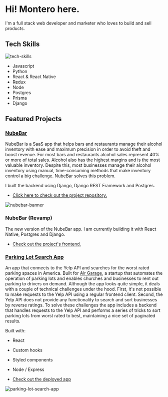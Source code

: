 # Hi! Montero here.
I'm a full stack web developer and marketer who loves to build and sell products.

## Tech Skills
![tech-skills](https://user-images.githubusercontent.com/13739454/124678033-5a305400-de87-11eb-9276-c52253de7202.png)

- Javascript
- Python
- React & React Native
- Redux
- Node
- Postgres
- Prisma
- Django

## Featured Projects

### [NubeBar](https://github.com/donmonty/api-nubebar)
NubeBar is a SaaS app that helps bars and restaurants manage their alcohol inventory with ease and maximum precision in order to avoid theft and boost revenue. For most bars and restaurants alcohol sales represent 40% or more of total sales. Alcohol also has the highest margins and is the most valuable inventory. Despite this, most businesses manage their alcohol inventory using manual, time-consuming methods that make inventory control a big challenge. NubeBar solves this problem.

I built the backend using Django, Django REST Framework and Postgres.

- [Click here to check out the project repository.](https://github.com/donmonty/api-nubebar)

![nubebar-banner](https://user-images.githubusercontent.com/13739454/124403144-78b51480-dcfa-11eb-8778-213888aa7652.png)


### NubeBar (Revamp)
The new version of the NubeBar app. I am currently building it with React Native, Postgres and Django.

- [Check out the project's frontend.](https://github.com/donmonty/frontend-nubebar)


### [Parking Lot Search App](https://airgarage-client.herokuapp.com/)
An app that connects to the Yelp API and searches for the worst rated parking spaces in America. Built for [Air Garage](https://www.airgarage.com/), a startup that automates the operation of parking lots and enables churches and businesses to rent out parking to drivers on demand. 
Although the app looks quite simple, it deals with a couple of technical challenges under the hood. First, it's not possible to make requests to the Yelp API using a regular frontend client. Second, the Yelp API does not provide any functionality to search and sort businesses by reverse ratings. To solve these challenges the app includes a backend that handles requests to the Yelp API and performs a series of tricks to sort parking lots from worst rated to best, maintaining a nice set of paginated results. 

Built with:
- React
- Custom hooks
- Styled components
- Node / Express

- [Check out the deployed app](https://airgarage-client.herokuapp.com/)

![parking-lot-search-app](https://user-images.githubusercontent.com/13739454/130372381-6ec733a0-2235-4824-9b78-ed817b6740e7.png)

